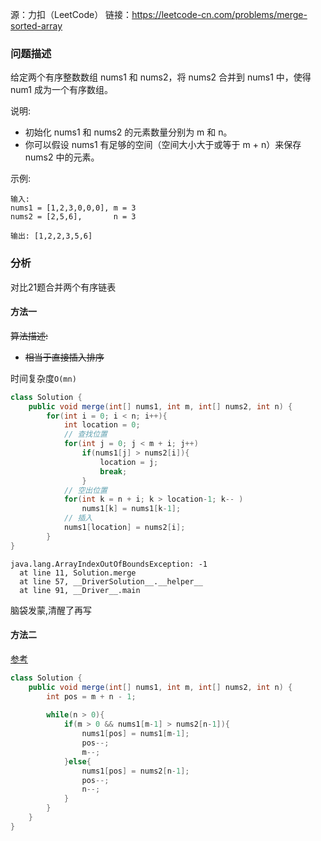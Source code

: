 源：力扣（LeetCode）
链接：https://leetcode-cn.com/problems/merge-sorted-array

### 问题描述

给定两个有序整数数组 nums1 和 nums2，将 nums2 合并到 nums1 中，使得 num1 成为一个有序数组。

说明:
- 初始化 nums1 和 nums2 的元素数量分别为 m 和 n。
- 你可以假设 nums1 有足够的空间（空间大小大于或等于 m + n）来保存 nums2 中的元素。

示例:

```
输入:
nums1 = [1,2,3,0,0,0], m = 3
nums2 = [2,5,6],       n = 3

输出: [1,2,2,3,5,6]
```



### 分析

对比21题合并两个有序链表



#### 方法一

~~算法描述:~~

- ~~相当于直接插入排序~~

时间复杂度`O(mn)`

```java
class Solution {
    public void merge(int[] nums1, int m, int[] nums2, int n) {
        for(int i = 0; i < n; i++){
            int location = 0;
            // 查找位置
            for(int j = 0; j < m + i; j++)
                if(nums1[j] > nums2[i]){
                    location = j;
                    break;
                }
            // 空出位置
            for(int k = n + i; k > location-1; k-- )
                nums1[k] = nums1[k-1];
            // 插入
            nums1[location] = nums2[i];
        }
}
```
```
java.lang.ArrayIndexOutOfBoundsException: -1
  at line 11, Solution.merge
  at line 57, __DriverSolution__.__helper__
  at line 91, __Driver__.main
```

脑袋发蒙,清醒了再写

#### 方法二

[参考](https://leetcode-cn.com/problems/merge-sorted-array/solution/java-ti-jie-88he-bing-liang-ge-you-xu-shu-zu-by-13)

```java
class Solution {
    public void merge(int[] nums1, int m, int[] nums2, int n) {
        int pos = m + n - 1;
        
        while(n > 0){
            if(m > 0 && nums1[m-1] > nums2[n-1]){
                nums1[pos] = nums1[m-1];
                pos--;
                m--;
            }else{
                nums1[pos] = nums2[n-1];
                pos--;
                n--;
            }
        }   
    }
}
```

